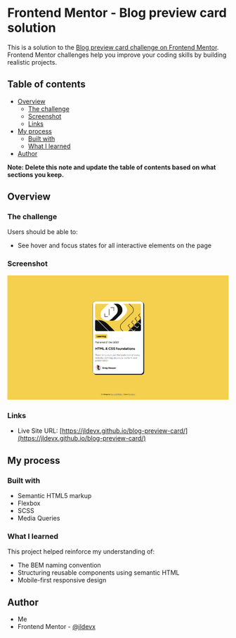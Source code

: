 # Frontend Mentor - Blog preview card solution

This is a solution to the [Blog preview card challenge on Frontend Mentor](https://www.frontendmentor.io/challenges/blog-preview-card-ckPaj01IcS). Frontend Mentor challenges help you improve your coding skills by building realistic projects. 

## Table of contents

- [Overview](#overview)
  - [The challenge](#the-challenge)
  - [Screenshot](#screenshot)
  - [Links](#links)
- [My process](#my-process)
  - [Built with](#built-with)
  - [What I learned](#what-i-learned)
- [Author](#author)

**Note: Delete this note and update the table of contents based on what sections you keep.**

## Overview

### The challenge

Users should be able to:

- See hover and focus states for all interactive elements on the page

### Screenshot

![](./screenshot.png)

### Links

- Live Site URL: [https://jldevx.github.io/blog-preview-card/](https://jldevx.github.io/blog-preview-card/)

## My process

### Built with

- Semantic HTML5 markup
- Flexbox
- SCSS
- Media Queries

### What I learned

This project helped reinforce my understanding of:

- The BEM naming convention
- Structuring reusable components using semantic HTML
- Mobile-first responsive design

## Author

- Me
- Frontend Mentor - [@jldevx](https://www.frontendmentor.io/profile/jldevx)
